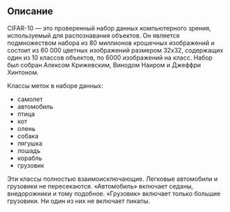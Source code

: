 ## Описание
CIFAR-10  — это проверенный набор данных компьютерного зрения, используемый для распознавания объектов. Он является подмножеством набора из 80 миллионов крошечных изображений и состоит из 60 000 цветных изображений размером 32x32, содержащих один из 10 классов объектов, по 6000 изображений на класс. Набор был собран Алексом Крижевским, Винодом Наиром и Джеффри Хинтоном.

Классы меток в наборе данных:
* самолет 
* автомобиль 
* птица 
* кот 
* олень 
* собака 
* лягушка 
* лошадь 
* корабль 
* грузовик

Эти классы полностью взаимоисключающие. Легковые автомобили и грузовики не пересекаются. «Автомобиль» включает седаны, внедорожники и тому подобное. «Грузовик» включает только большие грузовики. Ни один из них не включает пикапы.
